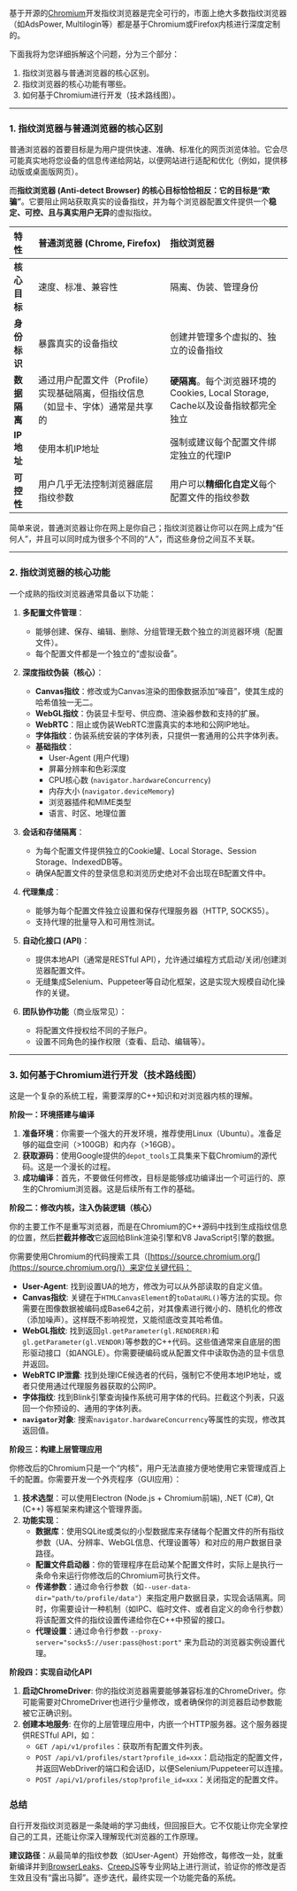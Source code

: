基于开源的[Chromium](https://github.com/chromium/chromium)开发指纹浏览器是完全可行的，市面上绝大多数指纹浏览器（如AdsPower, Multilogin等）都是基于Chromium或Firefox内核进行深度定制的。

下面我将为您详细拆解这个问题，分为三个部分：
1.  指纹浏览器与普通浏览器的核心区别。
2.  指纹浏览器的核心功能有哪些。
3.  如何基于Chromium进行开发（技术路线图）。

---

### 1. 指纹浏览器与普通浏览器的核心区别

普通浏览器的首要目标是为用户提供快速、准确、标准化的网页浏览体验。它会尽可能真实地将您设备的信息传递给网站，以便网站进行适配和优化（例如，提供移动版或桌面版网页）。

而**指纹浏览器 (Anti-detect Browser) 的核心目标恰恰相反：它的目标是“欺骗”**。它要阻止网站获取真实的设备指纹，并为每个浏览器配置文件提供一个**稳定、可控、且与真实用户无异**的虚拟指纹。

| 特性         | 普通浏览器 (Chrome, Firefox)                                 | 指纹浏览器                                                   |
| :----------- | :----------------------------------------------------------- | :----------------------------------------------------------- |
| **核心目标** | 速度、标准、兼容性                                           | 隔离、伪装、管理身份                                         |
| **身份标识** | 暴露真实的设备指纹                                           | 创建并管理多个虚拟的、独立的设备指纹                         |
| **数据隔离** | 通过用户配置文件（Profile）实现基础隔离，但指纹信息（如显卡、字体）通常是共享的 | **硬隔离**。每个浏览器环境的Cookies, Local Storage, Cache以及设备指紋都完全独立 |
| **IP地址**   | 使用本机IP地址                                               | 强制或建议每个配置文件绑定独立的代理IP                       |
| **可控性**   | 用户几乎无法控制浏览器底层指纹参数                           | 用户可以**精细化自定义**每个配置文件的指纹参数               |

简单来说，普通浏览器让你在网上是你自己；指纹浏览器让你可以在网上成为“任何人”，并且可以同时成为很多个不同的“人”，而这些身份之间互不关联。

---

### 2. 指纹浏览器的核心功能

一个成熟的指纹浏览器通常具备以下功能：

1.  **多配置文件管理**：
    *   能够创建、保存、编辑、删除、分组管理无数个独立的浏览器环境（配置文件）。
    *   每个配置文件都是一个独立的“虚拟设备”。

2.  **深度指纹伪装（核心）**：
    *   **Canvas指纹**：修改或为Canvas渲染的图像数据添加“噪音”，使其生成的哈希值独一无二。
    *   **WebGL指纹**：伪装显卡型号、供应商、渲染器参数和支持的扩展。
    *   **WebRTC**：阻止或伪装WebRTC泄露真实的本地和公网IP地址。
    *   **字体指纹**：伪装系统安装的字体列表，只提供一套通用的公共字体列表。
    *   **基础指纹**：
        *   User-Agent (用户代理)
        *   屏幕分辨率和色彩深度
        *   CPU核心数 (`navigator.hardwareConcurrency`)
        *   内存大小 (`navigator.deviceMemory`)
        *   浏览器插件和MIME类型
        *   语言、时区、地理位置

3.  **会话和存储隔离**：
    *   为每个配置文件提供独立的Cookie罐、Local Storage、Session Storage、IndexedDB等。
    *   确保A配置文件的登录信息和浏览历史绝对不会出现在B配置文件中。

4.  **代理集成**：
    *   能够为每个配置文件独立设置和保存代理服务器（HTTP, SOCKS5）。
    *   支持代理的批量导入和可用性测试。

5.  **自动化接口 (API)**：
    *   提供本地API（通常是RESTful API），允许通过编程方式启动/关闭/创建浏览器配置文件。
    *   无缝集成Selenium、Puppeteer等自动化框架，这是实现大规模自动化操作的关键。

6.  **团队协作功能**（商业版常见）：
    *   将配置文件授权给不同的子账户。
    *   设置不同角色的操作权限（查看、启动、编辑等）。

---

### 3. 如何基于Chromium进行开发（技术路线图）

这是一个复杂的系统工程，需要深厚的C++知识和对浏览器内核的理解。

**阶段一：环境搭建与编译**

1.  **准备环境**：你需要一个强大的开发环境，推荐使用Linux（Ubuntu）。准备足够的磁盘空间（>100GB）和内存（>16GB）。
2.  **获取源码**：使用Google提供的`depot_tools`工具集来下载Chromium的源代码。这是一个漫长的过程。
3.  **成功编译**：首先，不要做任何修改，目标是能够成功编译出一个可运行的、原生的Chromium浏览器。这是后续所有工作的基础。

**阶段二：修改内核，注入伪装逻辑（核心）**

你的主要工作不是重写浏览器，而是在Chromium的C++源码中找到生成指纹信息的位置，然后**拦截并修改**它返回给Blink渲染引擎和V8 JavaScript引擎的数据。

你需要使用Chromium的代码搜索工具（[https://source.chromium.org/](https://source.chromium.org/)）来定位关键代码：

*   **User-Agent**: 找到设置UA的地方，修改为可以从外部读取的自定义值。
*   **Canvas指纹**: 关键在于`HTMLCanvasElement`的`toDataURL()`等方法的实现。你需要在图像数据被编码成Base64之前，对其像素进行微小的、随机化的修改（添加噪声）。这样既不影响视觉，又能彻底改变其哈希值。
*   **WebGL指纹**: 找到返回`gl.getParameter(gl.RENDERER)`和`gl.getParameter(gl.VENDOR)`等参数的C++代码。这些值通常来自底层的图形驱动接口（如ANGLE）。你需要硬编码或从配置文件中读取伪造的显卡信息并返回。
*   **WebRTC IP泄露**: 找到处理ICE候选者的代码，强制它不使用本地IP地址，或者只使用通过代理服务器获取的公网IP。
*   **字体指纹**: 找到Blink引擎查询操作系统可用字体的代码。拦截这个列表，只返回一个你预设的、通用的字体列表。
*   **`navigator`对象**: 搜索`navigator.hardwareConcurrency`等属性的实现，修改其返回值。

**阶段三：构建上层管理应用**

你修改后的Chromium只是一个“内核”，用户无法直接方便地使用它来管理成百上千的配置。你需要开发一个外壳程序（GUI应用）：

1.  **技术选型**：可以使用Electron (Node.js + Chromium前端), .NET (C#), Qt (C++) 等框架来构建这个管理界面。
2.  **功能实现**：
    *   **数据库**：使用SQLite或类似的小型数据库来存储每个配置文件的所有指纹参数（UA、分辨率、WebGL信息、代理设置等）和对应的用户数据目录路径。
    *   **配置文件启动器**：你的管理程序在启动某个配置文件时，实际上是执行一条命令来运行你修改后的Chromium可执行文件。
    *   **传递参数**：通过命令行参数（如`--user-data-dir="path/to/profile/data"`）来指定用户数据目录，实现会话隔离。同时，你需要设计一种机制（如IPC、临时文件、或者自定义的命令行参数）将该配置文件的指纹设置传递给你在C++中预留的接口。
    *   **代理设置**：通过命令行参数 `--proxy-server="socks5://user:pass@host:port"` 来为启动的浏览器实例设置代理。

**阶段四：实现自动化API**

1.  **启动ChromeDriver**: 你的指纹浏览器需要能够兼容标准的ChromeDriver。你可能需要对ChromeDriver也进行少量修改，或者确保你的浏览器启动参数能被它正确识别。
2.  **创建本地服务**: 在你的上层管理应用中，内嵌一个HTTP服务器。这个服务器提供RESTful API，如：
    *   `GET /api/v1/profiles`：获取所有配置文件列表。
    *   `POST /api/v1/profiles/start?profile_id=xxx`：启动指定的配置文件，并返回WebDriver的端口和会话ID，以便Selenium/Puppeteer可以连接。
    *   `POST /api/v1/profiles/stop?profile_id=xxx`：关闭指定的配置文件。

### 总结

自行开发指纹浏览器是一条陡峭的学习曲线，但回报巨大。它不仅能让你完全掌控自己的工具，还能让你深入理解现代浏览器的工作原理。

**建议路径**：从最简单的指纹参数（如User-Agent）开始修改，每修改一处，就重新编译并到[BrowserLeaks](https://browserleaks.com/)、[CreepJS](https://abrahamjuliot.github.io/creepjs/)等专业网站上进行测试，验证你的修改是否生效且没有“露出马脚”。逐步迭代，最终实现一个功能完备的系统。